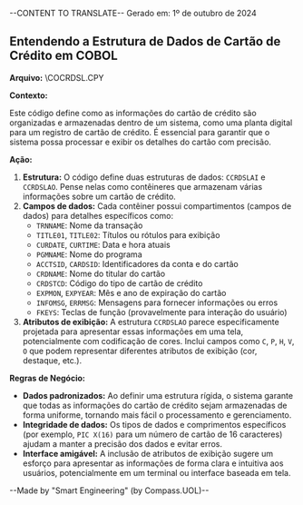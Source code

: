 --CONTENT TO TRANSLATE--
Gerado em: 1º de outubro de 2024

## Entendendo a Estrutura de Dados de Cartão de Crédito em COBOL

**Arquivo:** \COCRDSL.CPY

**Contexto:**

Este código define como as informações do cartão de crédito são organizadas e armazenadas dentro de um sistema, como uma planta digital para um registro de cartão de crédito. É essencial para garantir que o sistema possa processar e exibir os detalhes do cartão com precisão.

**Ação:**

1. **Estrutura:** O código define duas estruturas de dados: `CCRDSLAI` e `CCRDSLAO`. Pense nelas como contêineres que armazenam várias informações sobre um cartão de crédito. 
2. **Campos de dados:** Cada contêiner possui compartimentos (campos de dados) para detalhes específicos como:
    * `TRNNAME`:  Nome da transação
    * `TITLE01`, `TITLE02`:  Títulos ou rótulos para exibição 
    * `CURDATE`, `CURTIME`: Data e hora atuais
    * `PGMNAME`:  Nome do programa 
    * `ACCTSID`, `CARDSID`:  Identificadores da conta e do cartão
    * `CRDNAME`: Nome do titular do cartão
    * `CRDSTCD`: Código do tipo de cartão de crédito
    * `EXPMON`, `EXPYEAR`:  Mês e ano de expiração do cartão
    * `INFOMSG`, `ERRMSG`:  Mensagens para fornecer informações ou erros
    * `FKEYS`:  Teclas de função (provavelmente para interação do usuário)
3. **Atributos de exibição:** A estrutura `CCRDSLAO` parece especificamente projetada para apresentar essas informações em uma tela, potencialmente com codificação de cores. Inclui campos como `C`, `P`, `H`, `V`, `O` que podem representar diferentes atributos de exibição (cor, destaque, etc.).

**Regras de Negócio:**

* **Dados padronizados:**  Ao definir uma estrutura rígida, o sistema garante que todas as informações do cartão de crédito sejam armazenadas de forma uniforme, tornando mais fácil o processamento e gerenciamento.
* **Integridade de dados:** Os tipos de dados e comprimentos específicos (por exemplo, `PIC X(16)` para um número de cartão de 16 caracteres) ajudam a manter a precisão dos dados e evitar erros.
* **Interface amigável:** A inclusão de atributos de exibição sugere um esforço para apresentar as informações de forma clara e intuitiva aos usuários, potencialmente em um terminal ou interface baseada em tela.

--Made by "Smart Engineering" (by Compass.UOL)--